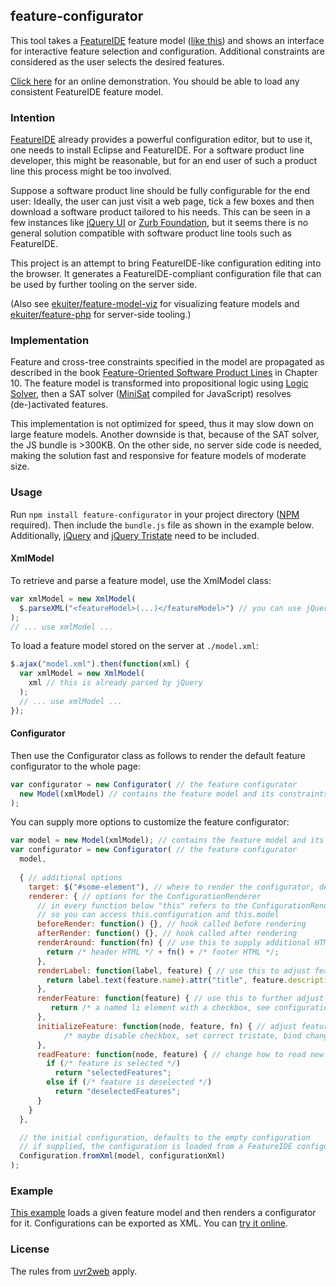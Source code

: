 ## feature-configurator

This tool takes a [FeatureIDE](https://featureide.github.io) feature model
([like
this](https://raw.githubusercontent.com/FeatureIDE/FeatureIDE/develop/featuremodels/FeatureIDE/model.xml))
and shows an interface for interactive feature selection and configuration.
Additional constraints are considered as the user selects the desired features.

[Click here](https://ekuiter.github.io/feature-configurator) for an online
demonstration. You should be able to load any consistent FeatureIDE feature
model.

### Intention

[FeatureIDE](https://featureide.github.io) already provides a powerful
configuration editor, but to use it, one needs to install Eclipse and
FeatureIDE. For a software product line developer, this might be reasonable, but
for an end user of such a product line this process might be too involved.

Suppose a software product line should be fully configurable for the end user:
Ideally, the user can just visit a web page, tick a few boxes and then download
a software product tailored to his needs. This can be seen in a few instances
like [jQuery UI](http://jqueryui.com/download/) or [Zurb
Foundation](https://foundation.zurb.com/sites/download.html/#customizeFoundation),
but it seems there is no general solution compatible with software product line
tools such as FeatureIDE.

This project is an attempt to bring FeatureIDE-like configuration editing into
the browser. It generates a FeatureIDE-compliant configuration file that can be
used by further tooling on the server side.

(Also see
[ekuiter/feature-model-viz](https://github.com/ekuiter/feature-model-viz) for
visualizing feature models and
[ekuiter/feature-php](https://github.com/ekuiter/feature-php) for server-side
tooling.)

### Implementation

Feature and cross-tree constraints specified in the model are propagated as
described in the book [Feature-Oriented Software Product
Lines](http://www.springer.com/de/book/9783642375200) in Chapter 10. The feature
model is transformed into propositional logic using [Logic
Solver](https://github.com/meteor/logic-solver), then a SAT solver
([MiniSat](http://minisat.se/) compiled for JavaScript) resolves (de-)activated
features.

This implementation is not optimized for speed, thus it may slow down on large
feature models. Another downside is that, because of the SAT solver, the JS
bundle is >300KB. On the other side, no server side code is needed, making the
solution fast and responsive for feature models of moderate size.

### Usage

Run `npm install feature-configurator` in your project directory
([NPM](https://www.npmjs.com/) required). Then include the `bundle.js` file as
shown in the example below. Additionally, [jQuery](http://jquery.com/) and
[jQuery Tristate](https://github.com/vanderlee/tristate) need to be included.

#### XmlModel

To retrieve and parse a feature model, use the XmlModel class:

```js
var xmlModel = new XmlModel(
  $.parseXML("<featureModel>(...)</featureModel>") // you can use jQuery to parse an XML string
);
// ... use xmlModel ...
```

To load a feature model stored on the server at `./model.xml`:

```js
$.ajax("model.xml").then(function(xml) {
  var xmlModel = new XmlModel(
    xml // this is already parsed by jQuery
  );
  // ... use xmlModel ...
});
```

#### Configurator

Then use the Configurator class as follows to render the default feature
configurator to the whole page:

```js
var configurator = new Configurator( // the feature configurator
  new Model(xmlModel) // contains the feature model and its constraints
);
```

You can supply more options to customize the feature configurator:

```js
var model = new Model(xmlModel); // contains the feature model and its constraints
var configurator = new Configurator( // the feature configurator
  model,
  
  { // additional options
    target: $("#some-element"), // where to render the configurator, defaults to $("body")
    renderer: { // options for the ConfigurationRenderer
      // in every function below "this" refers to the ConfigurationRenderer,
      // so you can access this.configuration and this.model
      beforeRender: function() {}, // hook called before rendering
      afterRender: function() {}, // hook called after rendering
      renderAround: function(fn) { // use this to supply additional HTML on each rerender
        return /* header HTML */ + fn() + /* footer HTML */;
      },
      renderLabel: function(label, feature) { // use this to adjust feature labeling
        return label.text(feature.name).attr("title", feature.description);
      },
      renderFeature: function(feature) { // use this to further adjust feature rendering
         return /* a named li element with a checkbox, see configuration-renderer.js */;
      }, 
      initializeFeature: function(node, feature, fn) { // adjust feature elements after insertion to DOM
            /* maybe disable checkbox, set correct tristate, bind change event, see configuration-renderer.js */
      },
      readFeature: function(node, feature) { // change how to read new selections from the DOM
        if (/* feature is selected */)
          return "selectedFeatures";
        else if (/* feature is deselected */)
          return "deselectedFeatures";
      }
    }
  },

  // the initial configuration, defaults to the empty configuration
  // if supplied, the configuration is loaded from a FeatureIDE configuration file
  Configuration.fromXml(model, configurationXml)
);
```

### Example

[This
example](https://github.com/ekuiter/feature-configurator/blob/gh-pages/index.html)
loads a given feature model and then renders a configurator for it.
Configurations can be exported as XML. You can [try it
online](https://ekuiter.github.io/feature-configurator).

### License

The rules from
[uvr2web](https://github.com/ekuiter/uvr2web/blob/master/LICENSE.txt) apply.